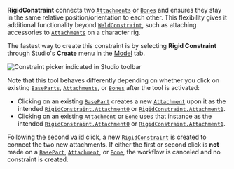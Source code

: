 **RigidConstraint** connects two [`Attachments`](https://create.roblox.com/docs/reference/engine/classes/Attachment) or
[`Bones`](https://create.roblox.com/docs/reference/engine/classes/Bone) and ensures they stay in the same relative
position/orientation to each other. This flexibility gives it additional
functionality beyond [`WeldConstraint`](https://create.roblox.com/docs/reference/engine/classes/WeldConstraint), such as attaching accessories to
[`Attachments`](https://create.roblox.com/docs/reference/engine/classes/Attachment) on a character rig.

The fastest way to create this constraint is by selecting
**Rigid Constraint** through Studio's **Create** menu in the
[Model](https://create.roblox.com/docs/studio/model-tab) tab.

![Constraint picker indicated in Studio toolbar](https://prod.docsiteassets.roblox.com/assets/studio/general/Model-Tab-Constraints-Create-Menu.png)

Note that this tool behaves differently depending on whether you click on
existing [`BaseParts`](https://create.roblox.com/docs/reference/engine/classes/BasePart), [`Attachments`](https://create.roblox.com/docs/reference/engine/classes/Attachment), or
[`Bones`](https://create.roblox.com/docs/reference/engine/classes/Bone) after the tool is activated:

- Clicking on an existing [`BasePart`](https://create.roblox.com/docs/reference/engine/classes/BasePart) creates a new [`Attachment`](https://create.roblox.com/docs/reference/engine/classes/Attachment)
upon it as the intended [`RigidConstraint.Attachment0`](https://create.roblox.com/docs/reference/engine/classes/RigidConstraint#Attachment0) or
[`RigidConstraint.Attachment1`](https://create.roblox.com/docs/reference/engine/classes/RigidConstraint#Attachment1).
- Clicking on an existing [`Attachment`](https://create.roblox.com/docs/reference/engine/classes/Attachment) or [`Bone`](https://create.roblox.com/docs/reference/engine/classes/Bone) uses that
instance as the intended [`RigidConstraint.Attachment0`](https://create.roblox.com/docs/reference/engine/classes/RigidConstraint#Attachment0) or
[`RigidConstraint.Attachment1`](https://create.roblox.com/docs/reference/engine/classes/RigidConstraint#Attachment1).

Following the second valid click, a new [`RigidConstraint`](https://create.roblox.com/docs/reference/engine/classes/RigidConstraint) is created to
connect the two new attachments. If either the first or second click is
**not** made on a [`BasePart`](https://create.roblox.com/docs/reference/engine/classes/BasePart), [`Attachment`](https://create.roblox.com/docs/reference/engine/classes/Attachment), or [`Bone`](https://create.roblox.com/docs/reference/engine/classes/Bone), the
workflow is canceled and no constraint is created.